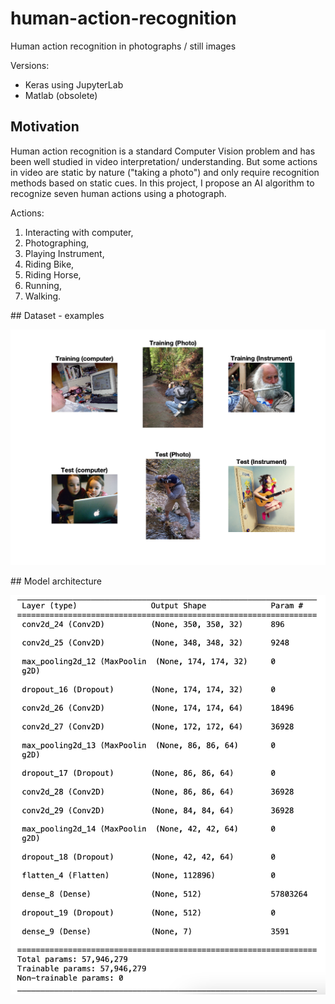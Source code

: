 # human-action-recognition
Human action recognition in photographs / still images

Versions:
- Keras using JupyterLab
- Matlab (obsolete)

## Motivation

Human action recognition is a standard Computer Vision problem and has been well studied in video interpretation/ understanding. But some actions in video are static by nature ("taking a photo") and only require recognition methods based on static cues. In this project, I propose an AI algorithm to recognize seven human actions using a photograph.

Actions:
1. Interacting with computer,
2. Photographing,
3. Playing Instrument,
4. Riding Bike,
5. Riding Horse,
6. Running,
7. Walking.


## Dataset - examples

![](examples.png)

## Model architecture

![](model_architecture.png)
